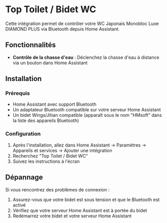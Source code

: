 # Top Toilet / Bidet WC

Cette intégration permet de contrôler votre WC Japonais Monobloc Luxe DIAMOND PLUS via Bluetooth depuis Home Assistant.

## Fonctionnalités

- **Contrôle de la chasse d'eau** : Déclenchez la chasse d'eau à distance via un bouton dans Home Assistant

## Installation

### Prérequis

- Home Assistant avec support Bluetooth
- Un adaptateur Bluetooth compatible sur votre serveur Home Assistant
- Un bidet Wings/Jitian compatible (apparaît sous le nom "HMsoft" dans la liste des appareils Bluetooth)

### Configuration

1. Après l'installation, allez dans Home Assistant → Paramètres → Appareils et services → Ajouter une intégration
2. Recherchez "Top Toilet / Bidet WC"
3. Suivez les instructions à l'écran

## Dépannage

Si vous rencontrez des problèmes de connexion :

1. Assurez-vous que votre bidet est sous tension et que le Bluetooth est activé
2. Vérifiez que votre serveur Home Assistant est à portée du bidet
3. Redémarrez votre bidet et votre serveur Home Assistant
